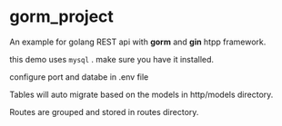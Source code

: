 # gorm_project
An example for golang REST api with **gorm** and **gin** htpp framework.

this demo uses `mysql` . make sure you have it installed.

configure port and databe in .env file

Tables will auto migrate based on the models in http/models directory.

Routes  are grouped and stored in routes directory.
